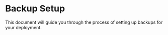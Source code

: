 # Backup Setup

This document will guide you through the process of setting up backups for your
deployment.